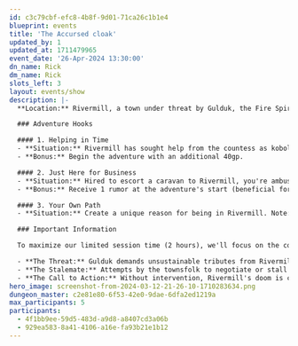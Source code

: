 ```yaml
---
id: c3c79cbf-efc8-4b8f-9d01-71ca26c1b1e4
blueprint: events
title: 'The Accursed cloak'
updated_by: 1
updated_at: 1711479965
event_date: '26-Apr-2024 13:30:00'
dn_name: Rick
dm_name: Rick
slots_left: 3
layout: events/show
description: |-
  **Location:** Rivermill, a town under threat by Gulduk, the Fire Spirit, and his kobold army. The locals, unable to travel or seek help, are desperate for heroes to intervene.

  ### Adventure Hooks

  #### 1. Helping in Time
  - **Situation:** Rivermill has sought help from the countess as kobold brigands threaten to attack. Indigo of the Zarvish Front hires characters to address the situation, hoping to gain local loyalty.
  - **Bonus:** Begin the adventure with an additional 40gp.

  #### 2. Just Here for Business
  - **Situation:** Hired to escort a caravan to Rivermill, you're ambushed by kobolds, leading to a dire situation as per Harold, Balder's associate. Your task: resolve the kobold issue.
  - **Bonus:** Receive 1 rumor at the adventure's start (beneficial for progression).

  #### 3. Your Own Path
  - **Situation:** Create a unique reason for being in Rivermill. Note: Custom hooks won't provide starting bonuses.

  ### Important Information

  To maximize our limited session time (2 hours), we'll focus on the core adventuring experience. Here's what your characters already know upon arriving in Rivermill:

  - **The Threat:** Gulduk demands unsustainable tributes from Rivermill, threatening its very survival within months.
  - **The Stalemate:** Attempts by the townsfolk to negotiate or stall have failed. Gulduk's patience wears thin, and kobold patrols hinder any travel or communication with the outside world.
  - **The Call to Action:** Without intervention, Rivermill's doom is certain. It's up to brave souls to step forward and save the town.
hero_image: screenshot-from-2024-03-12-21-26-10-1710283634.png
dungeon_master: c2e81e80-6f53-42e0-9dae-6dfa2ed1219a
max_participants: 5
participants:
  - 4f1bb9ee-59d5-483d-a9d8-a8407cd3a06b
  - 929ea583-8a41-4106-a16e-fa93b21e1b12
---
```

